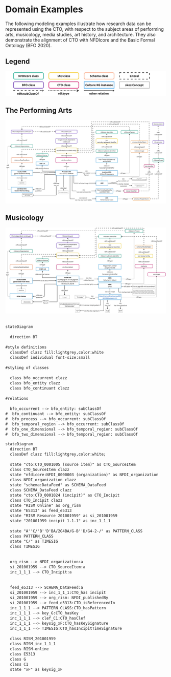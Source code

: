 # Domain Examples
The following modeling examples illustrate how research data can be represented using the CTO, with respect to the subject areas of performing arts, musicology, media studies, art history, and architecture. They also demonstrate the alignment of CTO with NFDIcore and the Basic Formal Ontology (BFO 2020).

## Legend 
![Legend](assets/legend.png)


## The Performing Arts
![Performing Arts Example](assets/pa-example.jpg)

## Musicology
![Musicology Example](assets/musicology-example.jpg)

```mermaid

stateDiagram

  direction BT

#style definitions
  classDef clazz fill:lightgrey,color:white
  classDef individual font-size:small

#styling of classes

  class bfo_occurrent clazz  
  class bfo_entity clazz
  class bfo_continuant clazz
  
#relations

  bfo_occurrent --> bfo_entity: subClassOf 
#  bfo_continuant --> bfo_entity: subClassOf 
#  bfo_process --> bfo_occurrent: subClassOf 
#  bfo_temporal_region --> bfo_occurrent: subClassOf 
#  bfo_one_dimensional --> bfo_temporal_region: subClassOf 
#  bfo_two_dimensional --> bfo_temporal_region: subClassOf 

```

```mermaid
stateDiagram
  direction BT
  classDef clazz fill:lightgrey,color:white;

  state "cto:CTO_0001005 (source item)" as CTO_SourceItem 
  class CTO_SourceItem clazz
  state "nfdicore:NFDI_0000003 (organization)" as NFDI_organization
  class NFDI_organization clazz
  state "schema:DataFeed" as SCHEMA_DataFeed
  class SCHEMA_DataFeed clazz
  state "cto:CTO_0001024 (incipit)" as CTO_Incipit
  class CTO_Incipit clazz 
  state "RISM Online" as org_rism
  state "E5313" as feed_e5313 
  state "RISM Resource 201001959" as si_201001959 
  state "201001959 incipit 1.1.1" as inc_1_1_1

  state "A''C/'B''D'BA/2G4BA/G-B''D/G4-2-/" as PATTERN_CLASS
  class PATTERN_CLASS
  state "C/" as TIMESIG 
  class TIMESIG 


  org_rism --> NFDI_organization:a
  si_201001959 --> CTO_SourceItem:a
  inc_1_1_1 --> CTO_Incipit:a

  
  feed_e5313 --> SCHEMA_DataFeed:a
  si_201001959 --> inc_1_1_1:CTO_has incipit
  si_201001959 --> org_rism: NFDI_publishedBy
  si_201001959 --> feed_e5313:CTO_isReferencedIn
  inc_1_1_1 --> PATTERN_CLASS:CTO_hasPattern
  inc_1_1_1 --> key_G:CTO_hasKey
  inc_1_1_1 --> clef_C1:CTO_hasClef
  inc_1_1_1 --> keysig_xF:CTO_hasKeySignature
  inc_1_1_1 --> TIMESIG:CTO_hasIncipitTimeSignature

  class RISM_201001959
  class RISM_inc_1_1_1
  class RISM-online
  class E5313
  class G
  class C1
  state "xF" as keysig_xF 

```